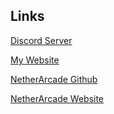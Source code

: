 <link rel="stylesheet" href="https://early.webawesome.com/webawesome@3.0.0-beta.6/dist/styles/webawesome.css" />
<script type="module" src="https://early.webawesome.com/webawesome@3.0.0-beta.6/dist/webawesome.loader.js"></script>



## Links

[Discord Server](https://discord.gg/wz3ZvfA7kQ)

[My Website](https://vanilama-modded.github.io/VanilamasProfile/)

[NetherArcade Github](https://github.com/netherarcade)

[NetherArcade Website](http://www.netherarcade.qzz.io/)
